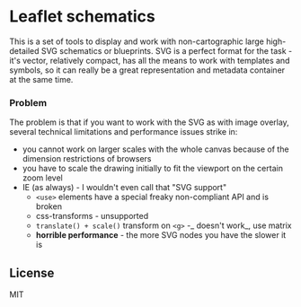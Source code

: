 # Leaflet schematics

This is a set of tools to display and work with non-cartographic large
high-detailed SVG schematics or blueprints. SVG is a perfect format for the 
task - it's vector, relatively compact, has all the means to work with templates 
and symbols, so it can really be a great representation and metadata container
at the same time.

### Problem

The problem is that if you want to work with the SVG as with image overlay, 
several technical limitations and performance issues strike in:

* you cannot work on larger scales with the whole canvas because of the
  dimension restrictions of browsers
* you have to scale the drawing initially to fit the viewport on the certain
  zoom level
* IE (as always) - I wouldn't even call that "SVG support"
  * `<use>` elements have a special freaky non-compliant API and is broken
  * css-transforms - unsupported
  * `translate() + scale()` transform on `<g>` -_ doesn't work_, use matrix
  * **horrible performance** - the more SVG nodes you have the slower it is



## License

MIT

